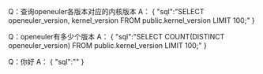 Q：查询openeuler各版本对应的内核版本
A：
{
    "sql":"SELECT openeuler_version, kernel_version FROM public.kernel_version LIMIT 100;"
}

Q：openeuler有多少个版本
A：
{
    "sql":"SELECT COUNT(DISTINCT openeuler_version) FROM public.kernel_version LIMIT 100;"
}

Q：你好
A：
{
    "sql":""
}
